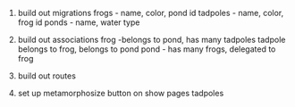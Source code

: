 1. build out migrations
   frogs - name, color, pond id
   tadpoles  - name, color, frog id
   ponds - name, water type

2. build out associations
   frog -belongs to pond, has many tadpoles
   tadpole belongs to frog, belongs to pond
   pond - has many frogs, delegated to frog

3. build out routes


4. set up metamorphosize button on show pages
   tadpoles
